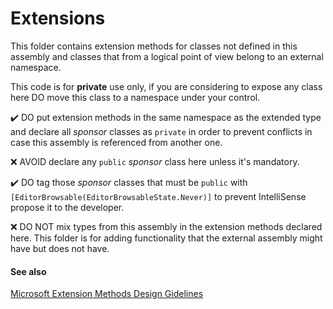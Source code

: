# Extensions

This folder contains extension methods for classes not defined in this
assembly and classes that from a logical point of view belong to an
external namespace.

This code is for **private** use only, if you are considering to expose
any class here DO move this class to a namespace under your control.

✔️ DO put extension methods in the same namespace as the extended type and
declare all _sponsor_ classes as `private` in order to prevent conflicts
in case this assembly is referenced from another one.

❌ AVOID declare any `public` _sponsor_ class here unless it's mandatory.

✔️ DO tag those _sponsor_ classes that must be `public` with
`[EditorBrowsable(EditorBrowsableState.Never)]` to prevent IntelliSense
propose it to the developer.

❌ DO NOT mix types from this assembly in the extension methods declared
here. This folder is for adding functionality that the external assembly might
have but does not have.

#### See also
[Microsoft Extension Methods Design Gidelines](https://docs.microsoft.com/en-us/dotnet/standard/design-guidelines/extension-methods)
